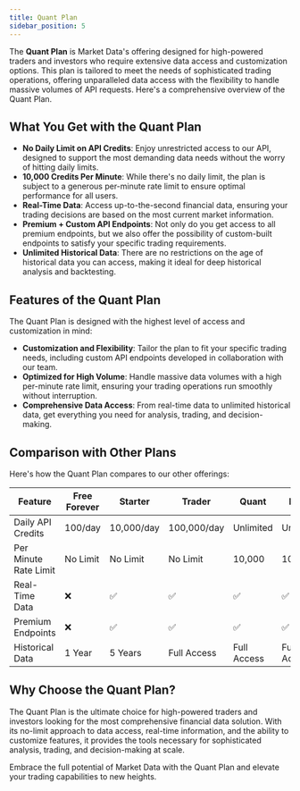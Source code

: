 ```yaml
---
title: Quant Plan
sidebar_position: 5
---
```


The **Quant Plan** is Market Data's offering designed for high-powered traders and investors who require extensive data access and customization options. This plan is tailored to meet the needs of sophisticated trading operations, offering unparalleled data access with the flexibility to handle massive volumes of API requests. Here's a comprehensive overview of the Quant Plan.

## What You Get with the Quant Plan

- **No Daily Limit on API Credits**: Enjoy unrestricted access to our API, designed to support the most demanding data needs without the worry of hitting daily limits.
- **10,000 Credits Per Minute**: While there's no daily limit, the plan is subject to a generous per-minute rate limit to ensure optimal performance for all users.
- **Real-Time Data**: Access up-to-the-second financial data, ensuring your trading decisions are based on the most current market information.
- **Premium + Custom API Endpoints**: Not only do you get access to all premium endpoints, but we also offer the possibility of custom-built endpoints to satisfy your specific trading requirements.
- **Unlimited Historical Data**: There are no restrictions on the age of historical data you can access, making it ideal for deep historical analysis and backtesting.

## Features of the Quant Plan

The Quant Plan is designed with the highest level of access and customization in mind:

- **Customization and Flexibility**: Tailor the plan to fit your specific trading needs, including custom API endpoints developed in collaboration with our team.
- **Optimized for High Volume**: Handle massive data volumes with a high per-minute rate limit, ensuring your trading operations run smoothly without interruption.
- **Comprehensive Data Access**: From real-time data to unlimited historical data, get everything you need for analysis, trading, and decision-making.

## Comparison with Other Plans

Here's how the Quant Plan compares to our other offerings:

| Feature               | Free Forever | Starter | Trader  | Quant    | Prime    |
|-----------------------|--------------|---------|---------|---------------|---------------|
| Daily API Credits           | 100/day      | 10,000/day | 100,000/day | Unlimited | Unlimited |
| Per Minute Rate Limit | No Limit     | No Limit | No Limit | 10,000        | 100,000        |
| Real-Time Data        | ❌           | ✅       | ✅       | ✅             | ✅             |
| Premium Endpoints     | ❌           | ✅       | ✅       | ✅     | ✅    |
| Historical Data       | 1 Year       | 5 Years  | Full Access | Full Access  | Full Access  |

## Why Choose the Quant Plan?

The Quant Plan is the ultimate choice for high-powered traders and investors looking for the most comprehensive financial data solution. With its no-limit approach to data access, real-time information, and the ability to customize features, it provides the tools necessary for sophisticated analysis, trading, and decision-making at scale.

Embrace the full potential of Market Data with the Quant Plan and elevate your trading capabilities to new heights. 
